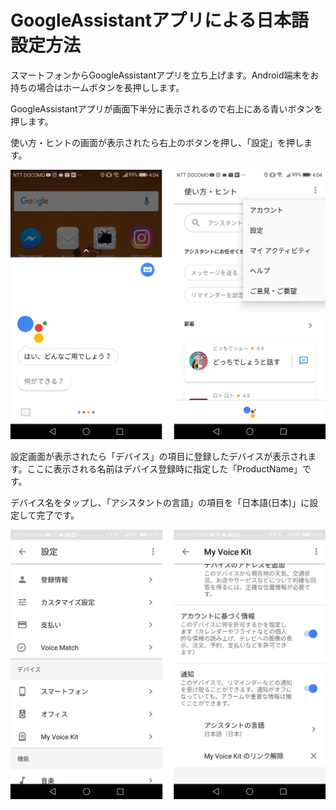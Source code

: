 # GoogleAssistantアプリによる日本語設定方法
スマートフォンからGoogleAssistantアプリを立ち上げます。Android端末をお持ちの場合はホームボタンを長押しします。

GoogleAssistantアプリが画面下半分に表示されるので右上にある青いボタンを押します。

使い方・ヒントの画面が表示されたら右上のボタンを押し、「設定」を押します。

![1](./img/assistant5.png)

設定画面が表示されたら「デバイス」の項目に登録したデバイスが表示されます。ここに表示される名前はデバイス登録時に指定した「ProductName」です。

デバイス名をタップし、「アシスタントの言語」の項目を「日本語(日本)」に設定して完了です。

![2](./img/assistant6.png)
